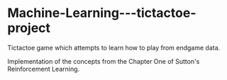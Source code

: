 # Machine-Learning---tictactoe-project
Tictactoe game which attempts to learn how to play from endgame data.

Implementation of the concepts from the Chapter One of Sutton's Reinforcement Learning.

